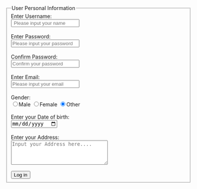 
<!DOCTYPE html>
<html lang="en">
<head>
    <meta charset="UTF-8">
    <meta name="viewport" content="width=device-width, initial-scale=1.0">
    <title>User personal Log in</title>
    <link rel="stylesheet" href="../css/assigment.css">
</head>
<body>
    <form>
        <fieldset>
        <legend>User Personal Information</legend>
        <LAbel>Enter Username: </LAbel><br>
        <input type="name" placeholder=" Please input your name" required><br><br>
        <label>Enter Password: </label><br>
        <input type="password" placeholder="Please input your password" required><br><br>
        <label>Confirm Password: </label><br>
        <input type="password" placeholder="Confirm your password" required><br><br>
        <label>Enter Email: </label><br>
        <input type="email" placeholder="Please input your email" required><br><br>
        <label>Gender:</label><br>
        <label>
            <input type="radio" name="gender" value="male" checked>Male
        </label>
        <label>
            <input type="radio" name="gender" value="female" checked>Female
        </label>
        <label>
            <input type="radio" name="gender" value="Other" checked>Other
        </label> <br><br>
        <label>Enter your Date of birth:</label><br>
        <input type="date" required><br><br>
        <label>Enter your Address:</label><br>
        <textarea rows="4" cols="30" placeholder="Input your Address here...."></textarea><br><br>
        <input type="submit" value="Log in">
        </fieldset>
    </form>
</body>
</html>
